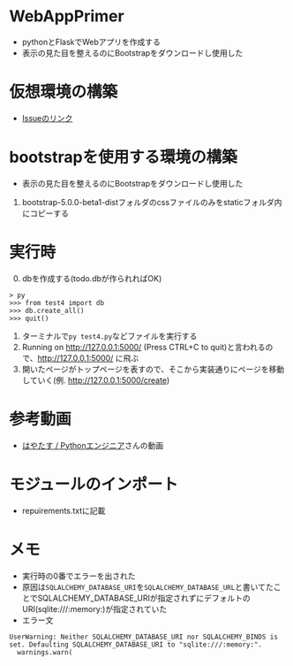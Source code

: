 # WebAppPrimer

- pythonとFlaskでWebアプリを作成する
- 表示の見た目を整えるのにBootstrapをダウンロードし使用した

# 仮想環境の構築

- [Issueのリンク](https://github.com/Sota6174/python-practice/issues/6#issue-807942767)

# bootstrapを使用する環境の構築

- 表示の見た目を整えるのにBootstrapをダウンロードし使用した
1. bootstrap-5.0.0-beta1-distフォルダのcssファイルのみをstaticフォルダ内にコピーする

# 実行時

0. dbを作成する(todo.dbが作られればOK)
```
> py
>>> from test4 import db
>>> db.create_all()
>>> quit()
```
1. ターミナルで```py test4.py```などファイルを実行する
2. Running on http://127.0.0.1:5000/ (Press CTRL+C to quit)と言われるので、http://127.0.0.1:5000/ に飛ぶ
3. 開いたページがトップページを表すので、そこから実装通りにページを移動していく(例. http://127.0.0.1:5000/create)

# 参考動画

- [はやたす / Pythonエンジニア](https://www.youtube.com/watch?v=9JDFVEur0Xs&list=PL4Y-mUWLK2t2rISQza73yNiz6_8HTaQiY&index=23)さんの動画

# モジュールのインポート

- repuirements.txtに記載

# メモ

- 実行時の0番でエラーを出された
- 原因は```SQLALCHEMY_DATABASE_URI```を```SQLALCHEMY_DATABASE_URL```と書いてたことでSQLALCHEMY_DATABASE_URIが指定されずにデフォルトのURI(sqlite:///:memory:)が指定されていた
- エラー文
```
UserWarning: Neither SQLALCHEMY_DATABASE_URI nor SQLALCHEMY_BINDS is set. Defaulting SQLALCHEMY_DATABASE_URI to "sqlite:///:memory:".
  warnings.warn(
```
